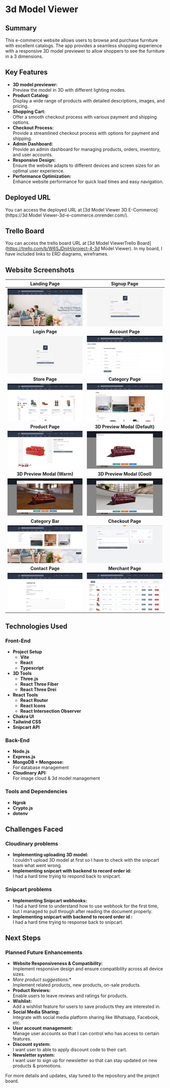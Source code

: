 # 3d Model Viewer 

## Summary

This e-commerce website allows users to browse and purchase furniture with excellent catalogs. The app provides a seamless shopping experience with a responsive 3D model previewer to allow shoppers to see the furniture in a 3 dimensions.

## Key Features

- **3D model previewer:**
  </br>
  Preview the model in 3D with different lighting modes.
- **Product Catalog:**
  </br>
  Display a wide range of products with detailed descriptions, images, and pricing.
- **Shopping Cart:**
  </br>
  Offer a smooth checkout process with various payment and shipping options.
- **Checkout Process:**
  </br>
  Provide a streamlined checkout process with options for payment and shipping.
- **Admin Dashboard:**
  </br>
 Provide an admin dashboard for managing products, orders, inventory, and user accounts.
- **Responsive Design:**
  </br>
  Ensure the website adapts to different devices and screen sizes for an optimal user experience.
- **Performance Optimization:**
  </br>
  Enhance website performance for quick load times and easy navigation.

## Deployed URL

You can access the deployed URL at [3d Model Viewer 3D E-Commerce](https://3d Model Viewer-3d-e-commerce.onrender.com/).

## Trello Board

You can access the trello board URL at [3d Model ViewerTrello Board](https://trello.com/b/W6SJDniH/project-4-3d Model Viewer).
In my board, I have included links to ERD diagrams, wireframes.

## Website Screenshots

|                             **Landing Page**                              |                           **Signup Page**                            |
| :-----------------------------------------------------------------------: | :------------------------------------------------------------------: | 
|            ![Landing Page](./public/media/github/landingpage.JPG)             |            ![Signup Page](./public/media/github/signuppage.JPG)             |
|                              **Login Page**                               |                           **Account Page**                           |                  
|            ![Login Page](./public/media/github/loginpage.JPG)              |          ![Account Page](./public/media/github/accountpage.JPG)            |
|                              **Store Page**                               |                           **Category Page**                          |                  
|            ![Store Page](./public/media/github/storepage.JPG)              |         ![Category Page](./public/media/github/categorypage.JPG)           |
|                         **Product Page**                                  |                    **3D Preview Modal (Default)**                    |                  
|            ![Product Page](./public/media/github/productpage.JPG)          |      ![3D Preview Modal Default](./public/media/github/3dpreviewmodal-default.JPG)      |
|                      **3D Preview Modal (Warm)**                          |                      **3D Preview Modal (Cool)**                     |                  
| ![3D Preview Modal Warm](./public/media/github/3dpreviewmodal-warm.JPG)    |     ![3D Preview Modal Cool](./public/media/github/3dpreviewmodal-cool.JPG) |
|                              **Category Bar**                             |                          **Checkout Page**                           |                  
|            ![Category Bar](./public/media/github/categorybar.JPG)          |         ![Checkout Page](./public/media/github/checkoutpage.JPG)          |
|                              **Contact Page**                             |                          **Merchant Page**                           |                  
|            ![Contact Page](./public/media/github/contactpage.JPG)          |         ![Merchant Page](./public/media/github/merchantpage.JPG)          |


## Technologies Used

### Front-End

- **Project Setup**
  - **Vite**
  - **React**
  - **Typescript**
- **3D Tools**
  - **Three.js**
  - **React Three Fiber**
  - **React Three Drei**
- **React Tools**
  - **React Router**
  - **React Icons**
  - **React Intersection Observer**
- **Chakra UI**
- **Tailwind CSS**
- **Snipcart API**

### Back-End
- **Node.js**
- **Express.js**
- **MongoDB + Mongoose:**
  </br>
  For database management
- **Cloudinary API:**
  </br>
  For image cloud & 3d model management

### Tools and Dependencies

- **Ngrok**
- **Crypto.js**
- **dotenv**

## Challenges Faced

### Cloudinary problems

- **Implementing uploading 3D model:**
  </br>
  I couldn't upload 3D model at first so I have to check with the snipcart team what went wrong.
- **Implementing snipcart with backend to record order id:**
  </br>
  I had a hard time trying to respond back to snipcart.

### Snipcart problems

- **Implementing Snipcart webhooks:**
  </br>
  I had a hard time to understand how to use webhook for the first time, but I managed to pull through after reading the document properly.
- **Implementing snipcart with backend to record order id :**
  </br>
  I had a hard time trying to response back to snipcart.

## Next Steps

### Planned Future Enhancements

- **Website Responsiveness & Compatibility:**
  </br>
  Implement responsive design and ensure compatibility across all device sizes.
- *More product suggestions:**
  </br>
  Implement related products, new products, on-sale products.
- **Product Reviews:**
  </br>
  Enable users to leave reviews and ratings for products.
- **Wishlist:**
  </br>
  Add a wishlist feature for users to save products they are interested in.
- **Social Media Sharing:**
  </br>
  Integrate with social media platform sharing like Whatsapp, Facebook, etc.
- **User account management:**
  </br>
  Manage user accounts so that I can control who has access to certain features.
- **Discount system:**
  </br>
  I want user to able to apply discount code to their cart.
- **Newsletter system:**
  </br>
  I want user to sign up for newsletter so that can stay updated on new products & promotions.

For more details and updates, stay tuned to the repository and the project board.
